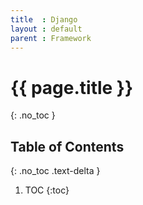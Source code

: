 ```yaml
---
title  : Django
layout : default
parent : Framework
---
```


# {{ page.title }}
{: .no_toc }

## Table of Contents
{: .no_toc .text-delta }

1. TOC
{:toc}

